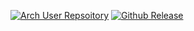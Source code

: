 [![Arch User Repsoitory](https://img.shields.io/aur/version/cycle-cli)](https://aur.archlinux.org/packages/cycle-cli)
[![Github Release](https://img.shields.io/github/v/release/jmelahman/cycle-cli)](https://github.com/jmelahman/cycle-cli)
